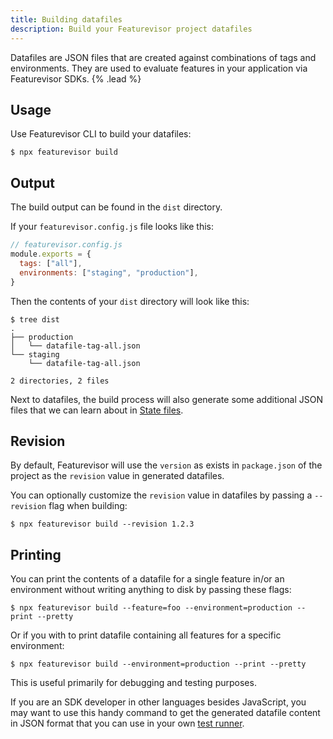 ```yaml
---
title: Building datafiles
description: Build your Featurevisor project datafiles
---
```


Datafiles are JSON files that are created against combinations of tags and environments. They are used to evaluate features in your application via Featurevisor SDKs. {% .lead %}

## Usage

Use Featurevisor CLI to build your datafiles:

```
$ npx featurevisor build
```

## Output

The build output can be found in the `dist` directory.

If your `featurevisor.config.js` file looks like this:

```js
// featurevisor.config.js
module.exports = {
  tags: ["all"],
  environments: ["staging", "production"],
}
```

Then the contents of your `dist` directory will look like this:

```
$ tree dist
.
├── production
│   └── datafile-tag-all.json
└── staging
    └── datafile-tag-all.json

2 directories, 2 files
```

Next to datafiles, the build process will also generate some additional JSON files that we can learn about in [State files](/docs/state-files).

## Revision

By default, Featurevisor will use the `version` as exists in `package.json` of the project as the `revision` value in generated datafiles.

You can optionally customize the `revision` value in datafiles by passing a `--revision` flag when building:

```
$ npx featurevisor build --revision 1.2.3
```

## Printing

You can print the contents of a datafile for a single feature in/or an environment without writing anything to disk by passing these flags:

```
$ npx featurevisor build --feature=foo --environment=production --print --pretty
```

Or if you with to print datafile containing all features for a specific environment:

```
$ npx featurevisor build --environment=production --print --pretty
```

This is useful primarily for debugging and testing purposes.

If you are an SDK developer in other languages besides JavaScript, you may want to use this handy command to get the generated datafile content in JSON format that you can use in your own [test runner](/docs/testing).
